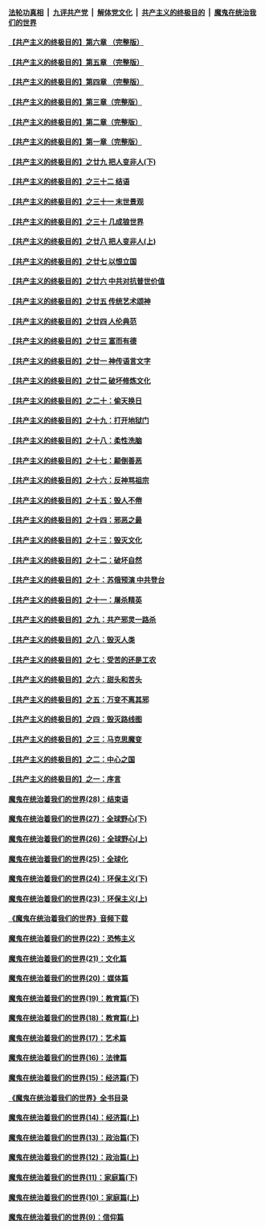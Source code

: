 ####  [法轮功真相](../../../../basic/blob/master/README.md?t=06222302) &nbsp;|&nbsp; [九评共产党](../../../../9ping.md/blob/master/README.md?t=06222302) &nbsp;|&nbsp; [解体党文化](../../../../jtdwh.md/blob/master/README.md?t=06222302)  &nbsp;|&nbsp; [共产主义的终极目的](../../../../gczydzjmd.md/blob/master/README.md?t=06222302) &nbsp;|&nbsp; [魔鬼在统治我们的世界](../../../../mgztzwmdsj.md/blob/master/README.md?t=06222302) 

#### [【共产主义的终极目的】第六章 （完整版）](../pages/nsc422/n11428913.md?t=06222302) 

#### [【共产主义的终极目的】第五章 （完整版）](../pages/nsc422/n11428912.md?t=06222302) 

#### [【共产主义的终极目的】第四章 （完整版）](../pages/nsc422/n11428907.md?t=06222302) 

#### [【共产主义的终极目的】第三章（完整版）](../pages/nsc422/n11428848.md?t=06222302) 

#### [【共产主义的终极目的】第二章（完整版）](../pages/nsc422/n11428831.md?t=06222302) 

#### [【共产主义的终极目的】第一章（完整版）](../pages/nsc422/n11417651.md?t=06222302) 

#### [【共产主义的终极目的】之廿九 把人变非人(下)](../pages/nsc422/n11344140.md?t=06222302) 

#### [【共产主义的终极目的】之三十二 结语](../pages/nsc422/n11360535.md?t=06222302) 

#### [【共产主义的终极目的】之三十一 末世景观](../pages/nsc422/n11351129.md?t=06222302) 

#### [【共产主义的终极目的】之三十 几成狼世界](../pages/nsc422/n11348280.md?t=06222302) 

#### [【共产主义的终极目的】之廿八 把人变非人(上)](../pages/nsc422/n11340492.md?t=06222302) 

#### [【共产主义的终极目的】之廿七 以恨立国](../pages/nsc422/n11336944.md?t=06222302) 

#### [【共产主义的终极目的】之廿六 中共对抗普世价值](../pages/nsc422/n11324785.md?t=06222302) 

#### [【共产主义的终极目的】之廿五 传统艺术颂神](../pages/nsc422/n11296396.md?t=06222302) 

#### [【共产主义的终极目的】之廿四 人伦典范](../pages/nsc422/n11296397.md?t=06222302) 

#### [【共产主义的终极目的】之廿三 富而有德](../pages/nsc422/n11283598.md?t=06222302) 

#### [【共产主义的终极目的】之廿一 神传语言文字](../pages/nsc422/n11263265.md?t=06222302) 

#### [【共产主义的终极目的】之廿二 破坏修炼文化](../pages/nsc422/n11245728.md?t=06222302) 

#### [【共产主义的终极目的】之二十：偷天换日](../pages/nsc422/n11238846.md?t=06222302) 

#### [【共产主义的终极目的】之十九：打开地狱门](../pages/nsc422/n11206376.md?t=06222302) 

#### [【共产主义的终极目的】之十八：柔性洗脑](../pages/nsc422/n11199994.md?t=06222302) 

#### [【共产主义的终极目的】之十七：颠倒善恶](../pages/nsc422/n11179782.md?t=06222302) 

#### [【共产主义的终极目的】之十六：反神骂祖宗](../pages/nsc422/n11166798.md?t=06222302) 

#### [【共产主义的终极目的】之十五：毁人不倦](../pages/nsc422/n11166792.md?t=06222302) 

#### [【共产主义的终极目的】之十四：邪恶之最](../pages/nsc422/n11150249.md?t=06222302) 

#### [【共产主义的终极目的】之十三：毁灭文化](../pages/nsc422/n11135227.md?t=06222302) 

#### [【共产主义的终极目的】之十二：破坏自然](../pages/nsc422/n11135214.md?t=06222302) 

#### [【共产主义的终极目的】之十：苏俄预演 中共登台](../pages/nsc422/n11118424.md?t=06222302) 

#### [【共产主义的终极目的】之十一：屠杀精英](../pages/nsc422/n11118442.md?t=06222302) 

#### [【共产主义的终极目的】之九：共产邪灵一路杀](../pages/nsc422/n11114139.md?t=06222302) 

#### [【共产主义的终极目的】之八：毁灭人类](../pages/nsc422/n11108503.md?t=06222302) 

#### [【共产主义的终极目的】之七：受苦的还是工农](../pages/nsc422/n11101809.md?t=06222302) 

#### [【共产主义的终极目的】之六：甜头和苦头](../pages/nsc422/n11096971.md?t=06222302) 

#### [【共产主义的终极目的】之五：万变不离其邪](../pages/nsc422/n11091285.md?t=06222302) 

#### [【共产主义的终极目的】之四：毁灭路线图](../pages/nsc422/n11086284.md?t=06222302) 

#### [【共产主义的终极目的】之三：马克思魔变](../pages/nsc422/n11061941.md?t=06222302) 

#### [【共产主义的终极目的】之二：中心之国](../pages/nsc422/n11047728.md?t=06222302) 

#### [【共产主义的终极目的】之一：序言](../pages/nsc422/n11086077.md?t=06222302) 

#### [魔鬼在统治着我们的世界(28)：结束语](../pages/nsc422/n10936246.md?t=06222302) 

#### [魔鬼在统治着我们的世界(27)：全球野心(下)](../pages/nsc422/n10928319.md?t=06222302) 

#### [魔鬼在统治着我们的世界(26)：全球野心(上)](../pages/nsc422/n10900318.md?t=06222302) 

#### [魔鬼在统治着我们的世界(25)：全球化](../pages/nsc422/n10788205.md?t=06222302) 

#### [魔鬼在统治着我们的世界(24)：环保主义(下)](../pages/nsc422/n10695307.md?t=06222302) 

#### [魔鬼在统治着我们的世界(23)：环保主义(上)](../pages/nsc422/n10688613.md?t=06222302) 

#### [《魔鬼在统治着我们的世界》音频下载](../pages/nsc422/n10635553.md?t=06222302) 

#### [魔鬼在统治着我们的世界(22)：恐怖主义](../pages/nsc422/n10614727.md?t=06222302) 

#### [魔鬼在统治着我们的世界(21)：文化篇](../pages/nsc422/n10597706.md?t=06222302) 

#### [魔鬼在统治着我们的世界(20)：媒体篇](../pages/nsc422/n10586579.md?t=06222302) 

#### [魔鬼在统治着我们的世界(19)：教育篇(下)](../pages/nsc422/n10564808.md?t=06222302) 

#### [魔鬼在统治着我们的世界(18)：教育篇(上)](../pages/nsc422/n10526970.md?t=06222302) 

#### [魔鬼在统治着我们的世界(17)：艺术篇](../pages/nsc422/n10499093.md?t=06222302) 

#### [魔鬼在统治着我们的世界(16)：法律篇](../pages/nsc422/n10485969.md?t=06222302) 

#### [魔鬼在统治着我们的世界(15)：经济篇(下)](../pages/nsc422/n10469975.md?t=06222302) 

#### [《魔鬼在统治着我们的世界》全书目录](../pages/nsc422/n10464261.md?t=06222302) 

#### [魔鬼在统治着我们的世界(14)：经济篇(上)](../pages/nsc422/n10457370.md?t=06222302) 

#### [魔鬼在统治着我们的世界(13)：政治篇(下)](../pages/nsc422/n10448270.md?t=06222302) 

#### [魔鬼在统治着我们的世界(12)：政治篇(上)](../pages/nsc422/n10444576.md?t=06222302) 

#### [魔鬼在统治着我们的世界(11)：家庭篇(下)](../pages/nsc422/n10440961.md?t=06222302) 

#### [魔鬼在统治着我们的世界(10)：家庭篇(上)](../pages/nsc422/n10435448.md?t=06222302) 

#### [魔鬼在统治着我们的世界(9)：信仰篇](../pages/nsc422/n10432159.md?t=06222302) 

